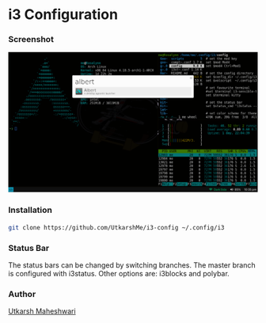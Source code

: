 # i3 Configuration

### Screenshot
![Screenshot](https://github.com/UtkarshMe/i3-config/blob/master/screenshot.png "Screenshot")

### Installation
```bash
git clone https://github.com/UtkarshMe/i3-config ~/.config/i3
```

### Status Bar
The status bars can be changed by switching branches. The master branch is
configured with i3status. Other options are: i3blocks and polybar.

### Author
[Utkarsh Maheshwari](https://github.com/UtkarshMe)
